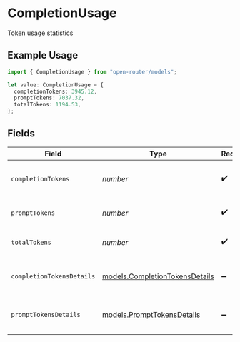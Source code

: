 # CompletionUsage

Token usage statistics

## Example Usage

```typescript
import { CompletionUsage } from "open-router/models";

let value: CompletionUsage = {
  completionTokens: 3945.12,
  promptTokens: 7037.32,
  totalTokens: 1194.53,
};
```

## Fields

| Field                                                                  | Type                                                                   | Required                                                               | Description                                                            |
| ---------------------------------------------------------------------- | ---------------------------------------------------------------------- | ---------------------------------------------------------------------- | ---------------------------------------------------------------------- |
| `completionTokens`                                                     | *number*                                                               | :heavy_check_mark:                                                     | Number of tokens in the completion                                     |
| `promptTokens`                                                         | *number*                                                               | :heavy_check_mark:                                                     | Number of tokens in the prompt                                         |
| `totalTokens`                                                          | *number*                                                               | :heavy_check_mark:                                                     | Total number of tokens                                                 |
| `completionTokensDetails`                                              | [models.CompletionTokensDetails](../models/completiontokensdetails.md) | :heavy_minus_sign:                                                     | Detailed completion token usage                                        |
| `promptTokensDetails`                                                  | [models.PromptTokensDetails](../models/prompttokensdetails.md)         | :heavy_minus_sign:                                                     | Detailed prompt token usage                                            |
